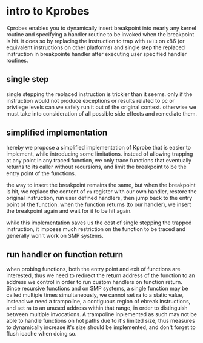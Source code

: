 # intro to Kprobes
Kprobes enables you to dynamically insert breakpoint into nearly any kernel routine and specifying a handler routine to be invoked when the breakpoint is hit. it does so by replacing the instruction to trap with `INT3` on x86 (or equivalent instructions on other platforms) and single step the replaced instruction in breakpointe handler after executing user specified handler routines.

## single step
single stepping the replaced instruction is trickier than it seems. only if the instruction would not produce exceptions or results related to pc or privilege levels can we safely run it out of the original context. otherwise we must take into consideration of all possible side effects and remediate them.

## simplified implementation
hereby we propose a simplified implementation of Kprobe that is easier to implement, while introducing some limitations. instead of allowing trapping at any point in any traced function, we only trace functions that eventually returns to its caller without recursions, and limit the breakpoint to be the entry point of the functions.

the way to insert the breakpoint remains the same, but when the breakpoint is hit, we replace the content of `ra` register with our own handler, restore the original instruction, run user defined handlers, then jump back to the entry point of the function. when the function returns (to our handler), we insert the breakpoint again and wait for it to be hit again.  

while this implementation saves us the cost of single stepping the trapped instruction, it imposes much restriction on the function to be traced and generally won't work on SMP systems.

## run handler on function return
when probing functions, both the entry point and exit of functions are interested, thus we need to redirect the return address of the function to an address we control in order to run custom handlers on function return. Since recursive functions and on SMP systems, a single function may be called multiple times simultaneously, we cannot set ra to a static value, instead we need a trampoline, a contiguous region of ebreak instructions, and set ra to an unused address within that range, in order to distinguish between multiple invocations. A trampoline inplemented as such may not be able to handle functions on hot paths due to it's limited size, thus measures to dynamically increase it's size should be implemented, and don't forget to flush icache when doing so.
